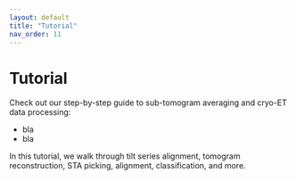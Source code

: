 ```yaml
---
layout: default
title: "Tutorial"
nav_order: 11
---
```


# Tutorial

Check out our step-by-step guide to sub-tomogram averaging and cryo-ET data processing:

- bla
- bla

<!-- - [BioRxiv Preprint](https://www.biorxiv.org/content/10.1101/2024.09.17.613497v2)
- [GitHub Repo for Tools](https://github.com/SBC-Utrecht/pytom-match-pick)
- [Scipion Documentation](https://scipion.i2pc.es/) -->

In this tutorial, we walk through tilt series alignment, tomogram reconstruction, STA picking, alignment, classification, and more.
